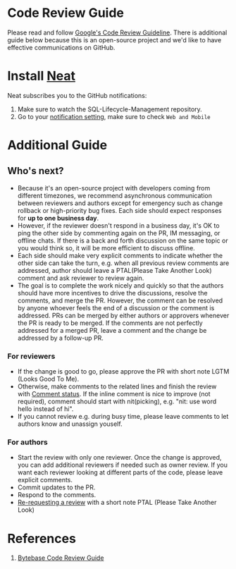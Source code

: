 # Code Review Guide

Please read and follow [Google's Code Review Guideline](https://google.github.io/eng-practices/). There is additional guide below because this is an open-source project and we'd like to have effective communications on GitHub.

# Install [Neat](https://neat.run/)

Neat subscribes you to the GitHub notifications:

1. Make sure to watch the SQL-Lifecycle-Management repository.
2. Go to your [notification setting](https://github.com/settings/notifications), make sure to check `Web and Mobile`

# Additional Guide

## Who's next?

- Because it's an open-source project with developers coming from different timezones, we recommend asynchronous communication between reviewers and authors except for emergency such as change rollback or high-priority bug fixes. Each side should expect responses for **up to one business day**.
- However, if the reviewer doesn't respond in a business day, it's OK to ping the other side by commenting again on the PR, IM messaging, or offline chats. If there is a back and forth discussion on the same topic or you would think so, it will be more efficient to discuss offline.
- Each side should make very explicit comments to indicate whether the other side can take the turn, e.g. when all previous review comments are addressed, author should leave a PTAL(Please Take Another Look) comment and ask reviewer to review again.
- The goal is to complete the work nicely and quickly so that the authors should have more incentives to drive the discussions, resolve the comments, and merge the PR. However, the comment can be resolved by anyone whoever feels the end of a discussion or the comment is addressed. PRs can be merged by either authors or approvers whenever the PR is ready to be merged. If the comments are not perfectly addressed for a merged PR, leave a comment and the change be addressed by a follow-up PR.

### For reviewers

- If the change is good to go, please approve the PR with short note LGTM (Looks Good To Me).
- Otherwise, make comments to the related lines and finish the review with [Comment status](https://docs.github.com/en/pull-requests/collaborating-with-pull-requests/reviewing-changes-in-pull-requests/about-pull-request-reviews#about-pull-request-reviews). If the inline comment is nice to improve (not required), comment should start with nit(picking), e.g. "nit: use word hello instead of hi".
- If you cannot review e.g. during busy time, please leave comments to let authors know and unassign youself.

### For authors

- Start the review with only one reviewer. Once the change is approved, you can add additional reviewers if needed such as owner review. If you want each reviewer looking at different parts of the code, please leave explicit comments.
- Commit updates to the PR.
- Respond to the comments.
- [Re-requesting a review](https://docs.github.com/en/pull-requests/collaborating-with-pull-requests/reviewing-changes-in-pull-requests/about-pull-request-reviews#about-pull-request-reviews) with a short note PTAL (Please Take Another Look)


# References
1. [Bytebase Code Review Guide](https://github.com/bytebase/bytebase/blob/main/docs/code-review-guide.md)